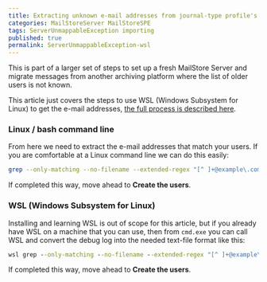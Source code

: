 ```yaml
---
title: Extracting unknown e-mail addresses from journal-type profile's debug log via Linux_WSL
categories: MailStoreServer MailStoreSPE
tags: ServerUnmappableException importing
published: true
permalink: ServerUnmappableException-wsl
--- 
```

This is part of a larger set of steps to set up a fresh MailStore Server and migrate messages from another archiving platform where the list of older users is not known.

This article just covers the steps to use WSL (Windows Subsystem for Linux) to get the e-mail addresses, [the full process is described here](ServerUnmappableException.md).

### Linux / bash command line

From here we need to extract the e-mail addresses that match your users. If you are comfortable at a Linux command line we can do this easily:

```bash
grep --only-matching --no-filename --extended-regex "[^ ]+@example\.com\b" *.log | sort | uniq > userlist.txt
```

If completed this way, move ahead to **Create the users**.

### WSL (Windows Subsystem for Linux)

Installing and learning WSL is out of scope for this article, but if you already have WSL on a machine that you can use, then from `cmd.exe` you can call WSL and convert the debug log into the needed text-file format like this:

```cmd
wsl grep --only-matching --no-filename --extended-regex "[^ ]+@example\.com\b" *.log ^| sort ^| uniq > userlist.txt
```

If completed this way, move ahead to **Create the users**.